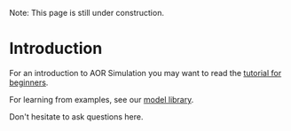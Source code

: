 Note: This page is still under construction.

# Introduction #

For an introduction to AOR Simulation you may want to read the [tutorial for beginners](http://hydrogen.informatik.tu-cottbus.de/talks/AORS-Tutorial/).

For learning from examples, see our [model library](Examples.md).

Don't hesitate to ask questions here.